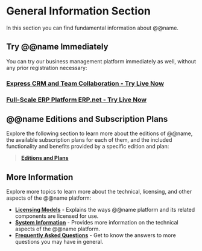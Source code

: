 # General Information Section

In this section you can find fundamental information about @@name.  

## Try @@name Immediately

You can try our business management platform immediately as well, without any prior registration necessary:  

### [Express CRM and Team Collaboration - Try Live Now](~/information/try-out-erp-net-express-crm.md)

### [Full-Scale ERP Platform ERP.net - Try Live Now](~/information/try-our-system.md)

## @@name Editions and Subscription Plans

Explore the following section to learn more about the editions of @@name, the available subscription plans for each of them, and the included functionality and benefits provided by a specific edition and plan:  

> **[Editions and Plans](~/information/editions-and-plans/index.md)**

## More Information

Explore more topics to learn more about the technical, licensing, and other aspects of the @@name platform:  

* **[Licensing Models](~/information/licensing/index.md)** - Explains the ways @@name platform and its related components are licensed for use. 
* **[System Information](~/information/system-information/index.md)** - Provides more information on the technical aspects of the @@name platform. 
* **[Frequently Asked Questions](~/information/faq/index.md)** - Get to know the answers to more questions you may have in general.  
